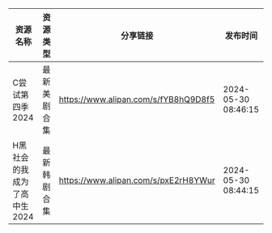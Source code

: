 | 资源名称             | 资源类型   | 分享链接                                 | 发布时间                |
| ---------------- | ------ | ------------------------------------ | ------------------- |
| C尝试第四季2024       | 最新美剧合集 | https://www.alipan.com/s/fYB8hQ9D8f5 | 2024-05-30 08:46:15 |
| H黑社会的我成为了高中生2024 | 最新韩剧合集 | https://www.alipan.com/s/pxE2rH8YWur | 2024-05-30 08:44:15 |
